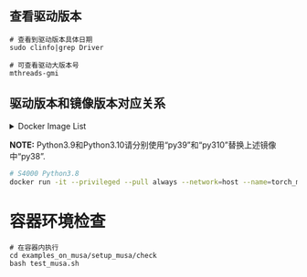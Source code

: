 ## 查看驱动版本

```
# 查看到驱动版本具体日期
sudo clinfo|grep Driver 

# 可查看驱动大版本号
mthreads-gmi
```

## 驱动版本和镜像版本对应关系

<details>
<summary>Docker Image List</summary>

| Driver Version | GPU |Docker Image |
| ---- | --- | --- |
| **Driver Version 20241025** | S4000 | registry.mthreads.com/mcconline/musa-pytorch-release-public:rc3.1.0-v1.3.0-S4000-py38 |
| **Driver Version 20241025** | S3000 | registry.mthreads.com/mcconline/musa-pytorch-release-public:rc3.1.0-v1.3.0-S3000-py38 |
| **Driver Version 20241025** | S80 | registry.mthreads.com/mcconline/musa-pytorch-release-public:rc3.1.0-v1.3.0-S80-py38 |

</details> 

**NOTE:** Python3.9和Python3.10请分别使用“py39”和“py310”替换上述镜像中“py38”.


```bash
# S4000 Python3.8
docker run -it --privileged --pull always --network=host --name=torch_musa_test -w /home/workspace -v /data:/data --env MTHREADS_VISIBLE_DEVICES=all --shm-size=80g registry.mthreads.com/mcconline/musa-pytorch-release-public:rc3.1.0-v1.3.0-S4000-py38 /bin/bash
```

# 容器环境检查
```
# 在容器内执行
cd examples_on_musa/setup_musa/check
bash test_musa.sh
```
